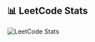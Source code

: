 ## 📊 LeetCode Stats
![LeetCode Stats](https://readmecodegen.vercel.app/api/leetcode-stats/DSC_27?theme=gradient&acceptance=false&reputation=false&font=Roboto%2C+Arial%2C+Helvetica%2C+sans-serif)
